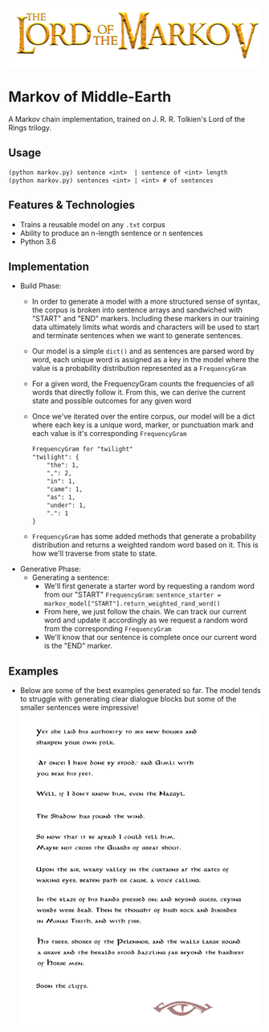![Lord of the Markov](https://github.com/nwilliams770/markov-of-middle-earth/blob/master/static/header.png "Lord of The Markov")
# Markov of Middle-Earth
A Markov chain implementation, trained on J. R. R. Tolkien's Lord of the Rings trilogy.

## Usage
    (python markov.py) sentence <int>  | sentence of <int> length
    (python markov.py) sentences <int> | <int> # of sentences

## Features & Technologies
- Trains a reusable model on any `.txt` corpus
- Ability to produce an n-length sentence or n sentences
- Python 3.6

## Implementation
- Build Phase:
    - In order to generate a model with a more structured sense of syntax, the corpus is broken into sentence arrays and sandwiched with "START" and "END" markers. Including these markers in our training data ultimately limits what words and characters will be used to start and terminate sentences when we want to generate sentences.

    - Our model is a simple `dict()` and as sentences are parsed word by word, each unique word is assigned as a key in the model where the value is a probability distribution represented as a `FrequencyGram`
    - For a given word, the FrequencyGram counts the frequencies of all words that directly follow it. From this, we can derive the current state and possible outcomes for any given word
    - Once we've iterated over the entire corpus, our model will be a dict where each key is a unique word, marker, or punctuation mark and each value is it's corresponding `FrequencyGram`
        ```
        FrequencyGram for "twilight"
        "twilight": {
            "the": 1,
            ",": 2,
            "in": 1,
            "came": 1,
            "as": 1,
            "under": 1,
            ".": 1 
        }
        ```
    - `FrequencyGram` has some added methods that generate a probability distribution and returns a weighted random word based on it. This is how we'll traverse from state to state.
- Generative Phase:
    - Generating a sentence:
        - We'll first generate a starter word by requesting a random word from our "START" `FrequencyGram`: ```sentence_starter = markov_model["START"].return_weighted_rand_word()```
        - From here, we just follow the chain. We can track our current word and update it accordingly as we request a random word from the corresponding `FrequencyGram`
        - We'll know that our sentence is complete once our current word is the "END" marker.

## Examples
- Below are some of the best examples generated so far. The model tends to struggle with generating clear dialogue blocks but some of the smaller sentences were impressive!
![Lord of the Markov Examples](https://github.com/nwilliams770/markov-of-middle-earth/blob/master/static/examples.png "Lord of The Markov")
